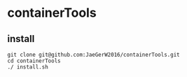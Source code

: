 # containerTools

## install 
```
git clone git@github.com:JaeGerW2016/containerTools.git
cd containerTools
./ install.sh

```
